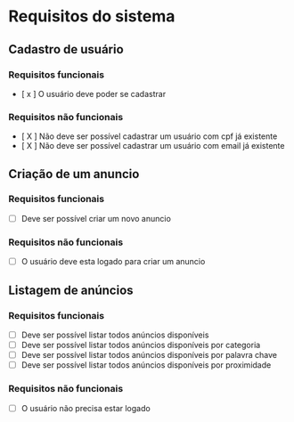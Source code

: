# Requisitos do sistema

## **Cadastro de usuário**

### **Requisitos funcionais**

- [ x ] O usuário deve poder se cadastrar

### **Requisitos não funcionais**

- [ X ] Não deve ser possível cadastrar um usuário com cpf já existente
- [ X ] Não deve ser possível cadastrar um usuário com email já existente

## Criação de um anuncio

### **Requisitos funcionais**

- [ ] Deve ser possível criar um novo anuncio

### **Requisitos não funcionais**

- [ ] O usuário deve esta logado para criar um anuncio

## Listagem de anúncios

### **Requisitos funcionais**

- [ ] Deve ser possível listar todos anúncios disponíveis
- [ ] Deve ser possível listar todos anúncios disponíveis por categoria
- [ ] Deve ser possível listar todos anúncios disponíveis por palavra chave
- [ ] Deve ser possível listar todos anúncios disponíveis por proximidade

### **Requisitos não funcionais**

- [ ] O usuário não precisa estar logado
